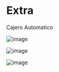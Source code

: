 # Extra
Cajero Automatico

![image](https://user-images.githubusercontent.com/112669364/212352300-e7f29182-a394-4c05-9ccf-4325c9d243e7.png)

![image](https://user-images.githubusercontent.com/112669364/212352462-6252d270-6158-4426-84d2-a010c8c2a2ab.png)

![image](https://user-images.githubusercontent.com/112669364/212352582-28278d76-4079-49b5-b83a-8be66c7dcd0c.png)

